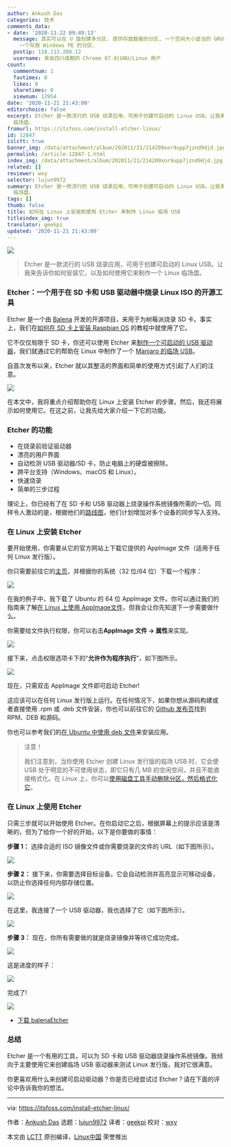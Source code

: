 ```yaml
---
author: Ankush Das
categories: 技术
comments_data:
- date: '2020-11-22 09:49:13'
  message: 其实可以在 U 盘创建多分区. 提供存放数据的分区, 一个空间大小适当的 GRUB 启动分区, 一个存放 Linux Live USB 的分区,
    一个存放 Windows PE 的分区.
  postip: 118.113.208.12
  username: 来自四川成都的 Chrome 87.0|GNU/Linux 用户
count:
  commentnum: 1
  favtimes: 0
  likes: 0
  sharetimes: 0
  viewnum: 12954
date: '2020-11-21 21:43:00'
editorchoice: false
excerpt: Etcher 是一款流行的 USB 烧录应用，可用于创建可启动的 Linux USB。让我来告诉你如何安装它，以及如何使用它来制作一个 Linux
  临场盘。
fromurl: https://itsfoss.com/install-etcher-linux/
id: 12847
islctt: true
banner_img: /data/attachment/album/202011/21/214209xor9upp7jznd9djd.jpg
permalink: /article-12847-1.html
index_img: /data/attachment/album/202011/21/214209xor9upp7jznd9djd.jpg.thumb.jpg
related: []
reviewer: wxy
selector: lujun9972
summary: Etcher 是一款流行的 USB 烧录应用，可用于创建可启动的 Linux USB。让我来告诉你如何安装它，以及如何使用它来制作一个 Linux
  临场盘。
tags: []
thumb: false
title: 如何在 Linux 上安装和使用 Etcher 来制作 Linux 临场 USB
titleindex_img: true
translator: geekpi
updated: '2020-11-21 21:43:00'
---
```


![](/data/attachment/album/202011/21/214209xor9upp7jznd9djd.jpg)



> 
> Etcher 是一款流行的 USB 烧录应用，可用于创建可启动的 Linux USB。让我来告诉你如何安装它，以及如何使用它来制作一个 Linux 临场盘。
> 
> 
> 


### Etcher：一个用于在 SD 卡和 USB 驱动器中烧录 Linux ISO 的开源工具


Etcher 是一个由 [Balena](https://www.balena.io/) 开发的开源项目，来用于为树莓派烧录 SD 卡。事实上，我们在[如何在 SD 卡上安装 Raspbian OS](https://itsfoss.com/tutorial-how-to-install-raspberry-pi-os-raspbian-wheezy/) 的教程中就使用了它。


它不仅仅局限于 SD 卡，你还可以使用 Etcher 来[制作一个可启动的 USB 驱动器](https://itsfoss.com/create-bootable-ubuntu-usb-drive-mac-os/)，我们就通过它的帮助在 Linux 中制作了一个 [Manjaro 的临场 USB](https://itsfoss.com/create-live-usb-manjaro-linux/)。


自首次发布以来，Etcher 就以其整洁的界面和简单的使用方式引起了人们的注意。


![](/data/attachment/album/202011/21/215309grgvge57zmqoft7r.png)


在本文中，我将重点介绍帮助你在 Linux 上安装 Etcher 的步骤。然后，我还将展示如何使用它。在这之前，让我先给大家介绍一下它的功能。


### Etcher 的功能


* 在烧录前验证驱动器
* 漂亮的用户界面
* 自动检测 USB 驱动器/SD 卡，防止电脑上的硬盘被擦除。
* 跨平台支持（Windows、macOS 和 Linux）。
* 快速烧录
* 简单的三步过程


理论上，你已经有了在 SD 卡和 USB 驱动器上烧录操作系统镜像所需的一切。同样令人激动的是，根据他们的[路线图](https://github.com/balena-io/etcher/milestones)，他们计划增加对多个设备的同步写入支持。


### 在 Linux 上安装 Etcher


要开始使用，你需要从它的官方网站上下载它提供的 AppImage 文件（适用于任何 Linux 发行版）。


你只需要前往它的[主页](https://www.balena.io/etcher)，并根据你的系统（32 位/64 位）下载一个程序：


![](/data/attachment/album/202011/21/215328mgwhqov2ye277heo.png)


在我的例子中，我下载了 Ubuntu 的 64 位 AppImage 文件。你可以通过我们的指南来了解[在 Linux 上使用 AppImage文件](https://itsfoss.com/use-appimage-linux/)，但我会让你先知道下一步需要做什么。


你需要给文件执行权限，你可以右击**AppImage 文件 -> 属性**来实现。


![](/data/attachment/album/202011/21/215345n7tjsrsmwr88etr8.jpg)


接下来，点击权限选项卡下的“**允许作为程序执行**”，如下图所示。


![](/data/attachment/album/202011/21/215405gv41uzjto0oi6872.jpg)


现在，只需双击 AppImage 文件即可启动 Etcher!


这应该可以在任何 Linux 发行版上运行。在任何情况下，如果你想从源码构建或者直接使用 .rpm 或 .deb 文件安装，你也可以前往它的 [Github 发布页](https://github.com/balena-io/etcher/releases/tag/v1.5.109)找到 RPM、DEB 和源码。


你也可以参考我们的[在 Ubuntu 中使用 deb 文件](https://itsfoss.com/install-deb-files-ubuntu/)来安装应用。



> 
> 注意！
> 
> 
> 我们注意到，当你使用 Etcher 创建 Linux 发行版的临场 USB 时，它会使 USB 处于明显的不可使用状态，即它只有几 MB 的空闲空间，并且不能直接格式化。在 Linux 上，你可以[使用磁盘工具手动删除分区，然后格式化它](https://itsfoss.com/cant-format-usb-disk/)。
> 
> 
> 


### 在 Linux 上使用 Etcher


只需三步就可以开始使用 Etcher。在你启动它之后，根据屏幕上的提示应该是清晰的，但为了给你一个好的开始，以下是你要做的事情：


**步骤 1：** 选择合适的 ISO 镜像文件或你需要烧录的文件的 URL（如下图所示）。


![](/data/attachment/album/202011/21/215427absonqs1sy5cbyo1.jpg)


**步骤 2：** 接下来，你需要选择目标设备。它会自动检测并高亮显示可移动设备，以防止你选择任何内部存储位置。


![](/data/attachment/album/202011/21/215442jzunv2w2zpht6pwv.jpg)


在这里，我连接了一个 USB 驱动器，我也选择了它（如下图所示）。


![](/data/attachment/album/202011/21/215456yyssma3tcaft7a34.jpg)


**步骤 3：** 现在，你所有需要做的就是烧录镜像并等待它成功完成。


![](/data/attachment/album/202011/21/215507ea544eda4d4uaqea.jpg)


这是进度的样子：


![](/data/attachment/album/202011/21/215518yn0vxvu0vpn00ntp.jpg)


完成了!


![](/data/attachment/album/202011/21/215532vp2drdbd0xwx1rv0.jpg)


* [下载 balenaEtcher](https://www.balena.io/etcher)


### 总结


Etcher 是一个有用的工具，可以为 SD 卡和 USB 驱动器烧录操作系统镜像。我倾向于主要使用它来创建临场 USB 驱动器来测试 Linux 发行版，我对它很满意。


你更喜欢用什么来创建可启动驱动器？你是否已经尝试过 Etcher？请在下面的评论中告诉我你的想法。




---


via: <https://itsfoss.com/install-etcher-linux/>


作者：[Ankush Das](https://itsfoss.com/author/ankush/) 选题：[lujun9972](https://github.com/lujun9972) 译者：[geekpi](https://github.com/geekpi) 校对：[wxy](https://github.com/wxy)


本文由 [LCTT](https://github.com/LCTT/TranslateProject) 原创编译，[Linux中国](https://linux.cn/) 荣誉推出